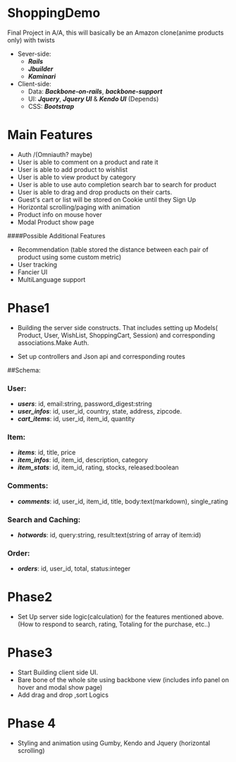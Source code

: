 ShoppingDemo
============

Final Project in A/A, this will basically be an Amazon clone(anime products only) with twists


* Sever-side: 
    + **_Rails_**
    + **_Jbuilder_**
    + **_Kaminari_**
* Client-side: 
    + Data: **_Backbone-on-rails_**, **_backbone-support_**
    + UI:  **_Jquery_**, **_Jquery UI_** & **_Kendo UI_** (Depends)
    + CSS: **_Bootstrap_**

Main Features
========
  * Auth /(Omniauth? maybe)
  * User is able to comment on a product and rate it
  * User is able to add product to wishlist
  * User is able to view product by category
  * User is able to use auto completion search bar to search for product
  * User is able to drag and drop products on their carts. 
  * Guest's cart or list will be stored on Cookie until they Sign Up
  * Horizontal scrolling/paging with animation 
  * Product info on mouse hover
  * Modal Product show page

####Possible Additional Features
  * Recommendation (table stored the distance between each pair of product using some custom metric)
  * User tracking
  * Fancier UI
  * MultiLanguage support

Phase1
========
  
* Building the server side constructs. That includes setting up Models( Product, User, WishList, ShoppingCart, Session) and corresponding associations.Make Auth. 

* Set up controllers and Json api and corresponding routes

##Schema:
### User:
  * **_users_**: id, email:string, password_digest:string
  * **_user\_infos_**: id, user_id, country, state, address, zipcode.
  * **_cart\_items_**: id, user_id, item_id, quantity

### Item:
  * **_items_**: id, title, price
  * **_item\_infos_**: id, item_id, description, category
  * **_item\_stats_**: id, item_id, rating, stocks, released:boolean

### Comments:
 * **_comments_**: id, user_id, item_id, title, body:text(markdown), single_rating

### Search and Caching:
* **_hotwords_**: id, query:string, result:text(string of array of item:id)

### Order:
* **_orders_**: id, user_id, total, status:integer


Phase2
========
* Set Up server side logic(calculation) for the features mentioned above. (How to respond to search, rating, Totaling for the purchase, etc..)

Phase3
========
* Start Building client side UI.
* Bare bone of the whole site using backbone view (includes info panel on hover and modal show page)
* Add drag and drop ,sort Logics

Phase 4
========
* Styling and animation using Gumby, Kendo and Jquery (horizontal scrolling)
  
